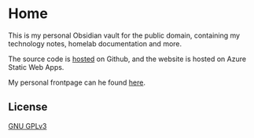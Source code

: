 # Home

This is my personal Obsidian vault for the public domain, containing my technology notes, homelab documentation and more. 

The source code is [hosted](https://github.com/DAKiersz/something-stochastic) on Github, and the website is hosted on Azure Static Web Apps.

My personal frontpage can he found [here](https://kiersz.dev/).

## License

[GNU GPLv3](https://www.gnu.org/licenses/gpl-3.0.en.html)